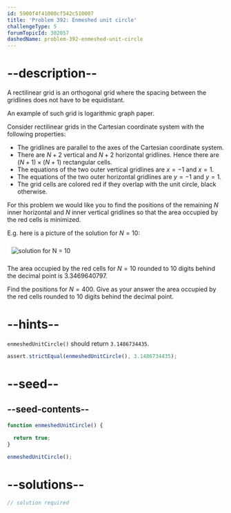 ```yaml
---
id: 5900f4f41000cf542c510007
title: 'Problem 392: Enmeshed unit circle'
challengeType: 5
forumTopicId: 302057
dashedName: problem-392-enmeshed-unit-circle
---
```


# --description--

A rectilinear grid is an orthogonal grid where the spacing between the gridlines does not have to be equidistant.

An example of such grid is logarithmic graph paper.

Consider rectilinear grids in the Cartesian coordinate system with the following properties:

- The gridlines are parallel to the axes of the Cartesian coordinate system.
- There are $N + 2$ vertical and $N + 2$ horizontal gridlines. Hence there are $(N + 1) \times (N + 1)$ rectangular cells.
- The equations of the two outer vertical gridlines are $x = -1$ and $x = 1$.
- The equations of the two outer horizontal gridlines are $y = -1$ and $y = 1$.
- The grid cells are colored red if they overlap with the unit circle, black otherwise.

For this problem we would like you to find the positions of the remaining $N$ inner horizontal and $N$ inner vertical gridlines so that the area occupied by the red cells is minimized.

E.g. here is a picture of the solution for $N = 10$:

<img class="img-responsive center-block" alt="solution for N = 10" src="https://cdn.freecodecamp.org/curriculum/project-euler/enmeshed-unit-circle" style="background-color: white; padding: 10px;">

The area occupied by the red cells for $N = 10$ rounded to 10 digits behind the decimal point is 3.3469640797.

Find the positions for $N = 400$. Give as your answer the area occupied by the red cells rounded to 10 digits behind the decimal point.

# --hints--

`enmeshedUnitCircle()` should return `3.1486734435`.

```js
assert.strictEqual(enmeshedUnitCircle(), 3.1486734435);
```

# --seed--

## --seed-contents--

```js
function enmeshedUnitCircle() {

  return true;
}

enmeshedUnitCircle();
```

# --solutions--

```js
// solution required
```
